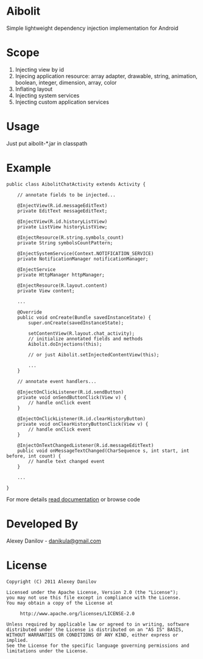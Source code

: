 Aibolit
=======

Simple lightweight dependency injection implementation for Android




Scope
=====
  1. Injecting view by id
  2. Injecing application resource: array adapter, drawable, string, animation, boolean, integer, dimension, array, color 
  3. Inflating layout
  4. Injecting system services
  5. Injecting custom application services




Usage
=====
Just put aibolit-*.jar in classpath




Example
=======
    public class AibolitChatActivity extends Activity {
    
        // annotate fields to be injected...
    
        @InjectView(R.id.messageEditText)
        private EditText messageEditText;
    
        @InjectView(R.id.historyListView)
        private ListView historyListView;
    
        @InjectResource(R.string.symbols_count)
        private String symbolsCountPattern;
    
        @InjectSystemService(Context.NOTIFICATION_SERVICE)
        private NotificationManager notificationManager;
    
        @InjectService
        private HttpManager httpManager;
    
        @InjectResource(R.layout.content)
        private View content;
    
        ...
    
        @Override
        public void onCreate(Bundle savedInstanceState) {
            super.onCreate(savedInstanceState);
    
            setContentView(R.layout.chat_activity);
            // initialize annotated fields and methods
            Aibolit.doInjections(this);
        
            // or just Aibolit.setInjectedContentView(this);
        
            ...
        }
    
        // annotate event handlers... 
    
        @InjectOnClickListener(R.id.sendButton)
        private void onSendButtonClick(View v) {
            // handle onClick event
        }
    
        @InjectOnClickListener(R.id.clearHistoryButton)
        private void onClearHistoryButtonClick(View v) {
            // handle onClick event
        }
    
        @InjectOnTextChangedListener(R.id.messageEditText)
        public void onMessageTextChanged(CharSequence s, int start, int before, int count) {
            // handle text changed event
        }
    
        ...
    
    }

For more details [read documentation][1] or browse code





Developed By
============
Alexey Danilov - danikula@gmail.com




License
=======
    Copyright (C) 2011 Alexey Danilov
    
    Licensed under the Apache License, Version 2.0 (the "License");
    you may not use this file except in compliance with the License.
    You may obtain a copy of the License at
    
         http://www.apache.org/licenses/LICENSE-2.0
    
    Unless required by applicable law or agreed to in writing, software
    distributed under the License is distributed on an "AS IS" BASIS,
    WITHOUT WARRANTIES OR CONDITIONS OF ANY KIND, either express or implied.
    See the License for the specific language governing permissions and
    limitations under the License.




 [1]: https://github.com/downloads/danikula/aibolit/javadoc-aibolit-0.1.zip